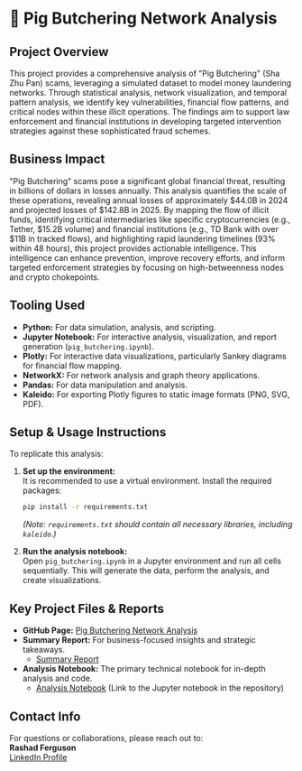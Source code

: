 # 🐷 Pig Butchering Network Analysis

## Project Overview

This project provides a comprehensive analysis of "Pig Butchering" (Sha Zhu Pan) scams, leveraging a simulated dataset to model money laundering networks. Through statistical analysis, network visualization, and temporal pattern analysis, we identify key vulnerabilities, financial flow patterns, and critical nodes within these illicit operations. The findings aim to support law enforcement and financial institutions in developing targeted intervention strategies against these sophisticated fraud schemes.

## Business Impact

"Pig Butchering" scams pose a significant global financial threat, resulting in billions of dollars in losses annually. This analysis quantifies the scale of these operations, revealing annual losses of approximately $44.0B in 2024 and projected losses of $142.8B in 2025. By mapping the flow of illicit funds, identifying critical intermediaries like specific cryptocurrencies (e.g., Tether, $15.2B volume) and financial institutions (e.g., TD Bank with over $11B in tracked flows), and highlighting rapid laundering timelines (93% within 48 hours), this project provides actionable intelligence. This intelligence can enhance prevention, improve recovery efforts, and inform targeted enforcement strategies by focusing on high-betweenness nodes and crypto chokepoints.

## Tooling Used

* **Python:** For data simulation, analysis, and scripting.  
* **Jupyter Notebook:** For interactive analysis, visualization, and report generation (`pig_butchering.ipynb`).  
* **Plotly:** For interactive data visualizations, particularly Sankey diagrams for financial flow mapping.  
* **NetworkX:** For network analysis and graph theory applications.  
* **Pandas:** For data manipulation and analysis.  
* **Kaleido:** For exporting Plotly figures to static image formats (PNG, SVG, PDF).

## Setup & Usage Instructions

To replicate this analysis:

1.  **Set up the environment:**  
    It is recommended to use a virtual environment. Install the required packages:
    ```bash
    pip install -r requirements.txt
    ```
    *(Note: `requirements.txt` should contain all necessary libraries, including `kaleido`.)*

2.  **Run the analysis notebook:**  
    Open `pig_butchering.ipynb` in a Jupyter environment and run all cells sequentially. This will generate the data, perform the analysis, and create visualizations.

## Key Project Files & Reports

* **GitHub Page:** [Pig Butchering Network Analysis](https://rashad1019.github.io/pig-butchering/)  
* **Summary Report:** For business-focused insights and strategic takeaways.  
  * [Summary Report](https://github.com/Rashad1019/pig-butchering/blob/main/summary_report.pdf)  
* **Analysis Notebook:** The primary technical notebook for in-depth analysis and code.  
  * [Analysis Notebook](pig_butchering.ipynb) (Link to the Jupyter notebook in the repository)

## Contact Info

For questions or collaborations, please reach out to:  
**Rashad Ferguson**  
[LinkedIn Profile](https://www.linkedin.com/in/rashad-ferguson11/)
